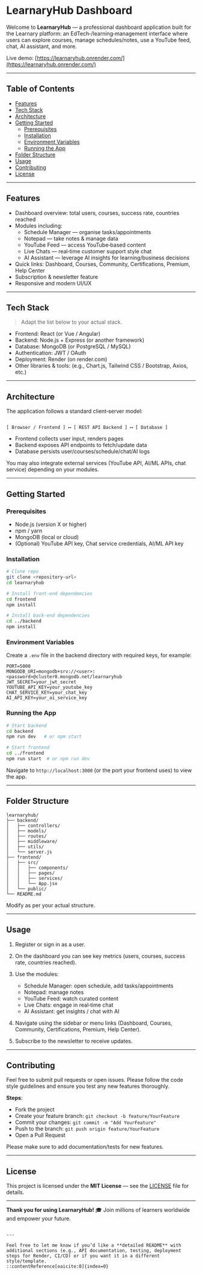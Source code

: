 
# LearnaryHub Dashboard

Welcome to **LearnaryHub** — a professional dashboard application built for the Learnary platform: an EdTech‑/learning‑management interface where users can explore courses, manage schedules/notes, use a YouTube feed, chat, AI assistant, and more.

Live demo: [https://learnaryhub.onrender.com/](https://learnaryhub.onrender.com/)

---

## Table of Contents

- [Features](#features)  
- [Tech Stack](#tech‑stack)  
- [Architecture](#architecture)  
- [Getting Started](#getting‑started)  
  - [Prerequisites](#prerequisites)  
  - [Installation](#installation)  
  - [Environment Variables](#environment‑variables)  
  - [Running the App](#running‑the‑app)  
- [Folder Structure](#folder‑structure)  
- [Usage](#usage)  
- [Contributing](#contributing)  
- [License](#license)  

---

## Features

- Dashboard overview: total users, courses, success rate, countries reached  
- Modules including:  
  - Schedule Manager — organise tasks/appointments  
  - Notepad — take notes & manage data  
  - YouTube Feed — access YouTube‑based content  
  - Live Chats — real‑time customer support style chat  
  - AI Assistant — leverage AI insights for learning/business decisions  
- Quick links: Dashboard, Courses, Community, Certifications, Premium, Help Center  
- Subscription & newsletter feature  
- Responsive and modern UI/UX  

---

## Tech Stack

> Adapt the list below to your actual stack.

- Frontend: React (or Vue / Angular)  
- Backend: Node.js + Express (or another framework)  
- Database: MongoDB (or PostgreSQL / MySQL)  
- Authentication: JWT / OAuth  
- Deployment: Render (on render.com)  
- Other libraries & tools: (e.g., Chart.js, Tailwind CSS / Bootstrap, Axios, etc.)

---

## Architecture

The application follows a standard client‑server model:

```

[ Browser / Frontend ] ⟷ [ REST API Backend ] ⟷ [ Database ]

````

- Frontend collects user input, renders pages
- Backend exposes API endpoints to fetch/update data
- Database persists user/courses/schedule/chat/AI logs

You may also integrate external services (YouTube API, AI/ML APIs, chat service) depending on your modules.

---

## Getting Started

### Prerequisites

- Node.js (version X or higher)  
- npm / yarn  
- MongoDB (local or cloud)  
- (Optional) YouTube API key, Chat service credentials, AI/ML API key  

### Installation

```bash
# Clone repo
git clone <repository-url>
cd learnaryhub

# Install front‑end dependencies
cd frontend
npm install

# Install back‑end dependencies
cd ../backend
npm install
````

### Environment Variables

Create a `.env` file in the backend directory with required keys, for example:

```
PORT=5000
MONGODB_URI=mongodb+srv://<user>:<password>@cluster0.mongodb.net/learnaryhub
JWT_SECRET=your_jwt_secret
YOUTUBE_API_KEY=your_youtube_key
CHAT_SERVICE_KEY=your_chat_key
AI_API_KEY=your_ai_service_key
```

### Running the App

```bash
# Start backend
cd backend
npm run dev   # or npm start

# Start frontend
cd ../frontend
npm run start  # or npm run dev
```

Navigate to `http://localhost:3000` (or the port your frontend uses) to view the app.

---

## Folder Structure

```
learnaryhub/
├── backend/
│   ├── controllers/
│   ├── models/
│   ├── routes/
│   ├── middleware/
│   ├── utils/
│   └── server.js
├── frontend/
│   ├── src/
│   │   ├── components/
│   │   ├── pages/
│   │   ├── services/
│   │   └── App.jsx
│   └── public/
└── README.md
```

Modify as per your actual structure.

---

## Usage

1. Register or sign in as a user.
2. On the dashboard you can see key metrics (users, courses, success rate, countries reached).
3. Use the modules:

   * Schedule Manager: open schedule, add tasks/appointments
   * Notepad: manage notes
   * YouTube Feed: watch curated content
   * Live Chats: engage in real‑time chat
   * AI Assistant: get insights / chat with AI
4. Navigate using the sidebar or menu links (Dashboard, Courses, Community, Certifications, Premium, Help Center).
5. Subscribe to the newsletter to receive updates.

---

## Contributing

Feel free to submit pull requests or open issues. Please follow the code style guidelines and ensure you test any new features thoroughly.

**Steps**:

* Fork the project
* Create your feature branch: `git checkout -b feature/YourFeature`
* Commit your changes: `git commit -m "Add YourFeature"`
* Push to the branch: `git push origin feature/YourFeature`
* Open a Pull Request

Please make sure to add documentation/tests for new features.

---

## License

This project is licensed under the **MIT License** — see the [LICENSE](LICENSE) file for details.

---

**Thank you for using LearnaryHub!** 🎓
Join millions of learners worldwide and empower your future.

```

---

Feel free to let me know if you’d like a **detailed README** with additional sections (e.g., API documentation, testing, deployment steps for Render, CI/CD) or if you want it in a different style/template.
::contentReference[oaicite:0]{index=0}
```
